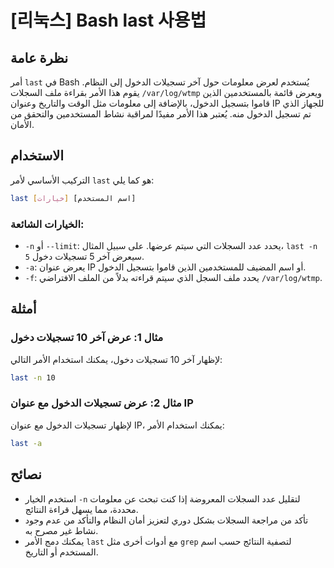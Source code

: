 # [리눅스] Bash last 사용법

## نظرة عامة
أمر `last` في Bash يُستخدم لعرض معلومات حول آخر تسجيلات الدخول إلى النظام. يقوم هذا الأمر بقراءة ملف السجلات `/var/log/wtmp` ويعرض قائمة بالمستخدمين الذين قاموا بتسجيل الدخول، بالإضافة إلى معلومات مثل الوقت والتاريخ وعنوان IP للجهاز الذي تم تسجيل الدخول منه. يُعتبر هذا الأمر مفيدًا لمراقبة نشاط المستخدمين والتحقق من الأمان.

## الاستخدام
التركيب الأساسي لأمر `last` هو كما يلي:

```bash
last [خيارات] [اسم المستخدم]
```

### الخيارات الشائعة:
- `-n` أو `--limit`: يحدد عدد السجلات التي سيتم عرضها. على سبيل المثال، `last -n 5` سيعرض آخر 5 تسجيلات دخول.
- `-a`: يعرض عنوان IP أو اسم المضيف للمستخدمين الذين قاموا بتسجيل الدخول.
- `-f`: يحدد ملف السجل الذي سيتم قراءته بدلاً من الملف الافتراضي `/var/log/wtmp`.

## أمثلة
### مثال 1: عرض آخر 10 تسجيلات دخول
لإظهار آخر 10 تسجيلات دخول، يمكنك استخدام الأمر التالي:

```bash
last -n 10
```

### مثال 2: عرض تسجيلات الدخول مع عنوان IP
لإظهار تسجيلات الدخول مع عنوان IP، يمكنك استخدام الأمر:

```bash
last -a
```

## نصائح
- استخدم الخيار `-n` لتقليل عدد السجلات المعروضة إذا كنت تبحث عن معلومات محددة، مما يسهل قراءة النتائج.
- تأكد من مراجعة السجلات بشكل دوري لتعزيز أمان النظام والتأكد من عدم وجود نشاط غير مصرح به.
- يمكنك دمج الأمر `last` مع أدوات أخرى مثل `grep` لتصفية النتائج حسب اسم المستخدم أو التاريخ.